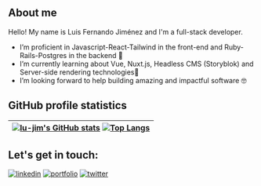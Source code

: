## About me


 Hello! My name is Luis Fernando Jiménez and I'm a full-stack developer.
-  I’m proficient in Javascript-React-Tailwind in the front-end and Ruby-Rails-Postgres in the backend 💪
-  I’m currently learning about Vue, Nuxt.js, Headless CMS (Storyblok) and Server-side rendering technologies🌱
- I’m looking forward to help building amazing and impactful software 🤓


## GitHub profile statistics 
 [![lu-jim's GitHub stats](https://github-readme-stats.vercel.app/api?username=lu-jim&show_icons=true&theme=aura_dark)](https://github.com/lu-jim/github-readme-stats) [![Top Langs](https://github-readme-stats.vercel.app/api/top-langs/?username=lu-jim&layout=compact&theme=aura_dark)](https://github.com/lu-jim/github-readme-stats)   |
:-: |

## Let's get in touch:
[![linkedin](https://img.shields.io/badge/linkedin-0A66C2?style=for-the-badge&logo=linkedin&logoColor=white)](https://www.linkedin.com/in/lu-jim/) [![portfolio](https://img.shields.io/badge/my_portfolio-fec601?style=for-the-badge&logo=ko-fi&logoColor=white)](https://lujim.netlify.app/) [![twitter](https://img.shields.io/badge/twitter-1DA1F2?style=for-the-badge&logo=twitter&logoColor=white)](https://twitter.com/lujimhe)

